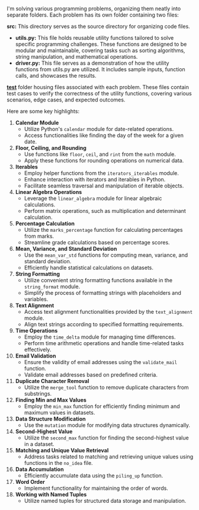 I'm solving various programming problems, organizing them neatly into separate folders. Each problem has its own folder containing two files:



<strong>src:</strong> This directory serves as the source directory for organizing code files.

<ul>
  <li><strong>utils.py:</strong> This file holds reusable utility functions tailored to solve specific programming challenges. These functions are designed to be modular and maintainable, covering tasks such as sorting algorithms, string manipulation, and mathematical operations.</li>
  
  <li><strong>driver.py:</strong> This file serves as a demonstration of how the utility functions from utils.py are utilized. It includes sample inputs, function calls, and showcases the results. </li>
</ul>

<strong><u>test</u></strong> folder housing files associated with each problem. These files contain test cases to verify the correctness of the utility functions, covering various scenarios, edge cases, and expected outcomes.


Here are some key highlights:

<ol>
    <li><strong>Calendar Module</strong>
        <ul>
            <li>Utilize Python's <code>calendar</code> module for date-related operations.</li>
            <li>Access functionalities like finding the day of the week for a given date.</li>
        </ul>
    </li>
    <li><strong>Floor, Ceiling, and Rounding</strong>
        <ul>
            <li>Use functions like <code>floor</code>, <code>ceil</code>, and <code>rint</code> from the <code>math</code> module.</li>
            <li>Apply these functions for rounding operations on numerical data.</li>
        </ul>
    </li>
    <li><strong>Iterables</strong>
        <ul>
            <li>Employ helper functions from the <code>iterators_iterables</code> module.</li>
            <li>Enhance interaction with iterators and iterables in Python.</li>
            <li>Facilitate seamless traversal and manipulation of iterable objects.</li>
        </ul>
    </li>
    <li><strong>Linear Algebra Operations</strong>
        <ul>
            <li>Leverage the <code>linear_algebra</code> module for linear algebraic calculations.</li>
            <li>Perform matrix operations, such as multiplication and determinant calculation.</li>
        </ul>
    </li>
    <li><strong>Percentage Calculation</strong>
        <ul>
            <li>Utilize the <code>marks_percentage</code> function for calculating percentages from marks.</li>
            <li>Streamline grade calculations based on percentage scores.</li>
        </ul>
    </li>
    <li><strong>Mean, Variance, and Standard Deviation</strong>
        <ul>
            <li>Use the <code>mean_var_std</code> functions for computing mean, variance, and standard deviation.</li>
            <li>Efficiently handle statistical calculations on datasets.</li>
        </ul>
    </li>
    <li><strong>String Formatting</strong>
        <ul>
            <li>Utilize convenient string formatting functions available in the <code>string_format</code> module.</li>
            <li>Simplify the process of formatting strings with placeholders and variables.</li>
        </ul>
    </li>
    <li><strong>Text Alignment</strong>
        <ul>
            <li>Access text alignment functionalities provided by the <code>text_alignment</code> module.</li>
            <li>Align text strings according to specified formatting requirements.</li>
        </ul>
    </li>
    <li><strong>Time Operations</strong>
        <ul>
            <li>Employ the <code>time_delta</code> module for managing time differences.</li>
            <li>Perform time arithmetic operations and handle time-related tasks effectively.</li>
        </ul>
    </li>
    <li><strong>Email Validation</strong>
        <ul>
            <li>Ensure the validity of email addresses using the <code>validate_mail</code> function.</li>
            <li>Validate email addresses based on predefined criteria.</li>
        </ul>
    </li>
    <li><strong>Duplicate Character Removal</strong>
        <ul>
            <li>Utilize the <code>merge_tool</code> function to remove duplicate characters from substrings.</li>
        </ul>
    </li>
    <li><strong>Finding Min and Max Values</strong>
        <ul>
            <li>Employ the <code>min_max</code> function for efficiently finding minimum and maximum values in datasets.</li>
        </ul>
    </li>
    <li><strong>Data Structure Modification</strong>
        <ul>
            <li>Use the <code>mutation</code> module for modifying data structures dynamically.</li>
        </ul>
    </li>
    <li><strong>Second-Highest Value</strong>
        <ul>
            <li>Utilize the <code>second_max</code> function for finding the second-highest value in a dataset.</li>
        </ul>
    </li>
    <li><strong>Matching and Unique Value Retrieval</strong>
        <ul>
            <li>Address tasks related to matching and retrieving unique values using functions in the <code>no_idea</code> file.</li>
        </ul>
    </li>
    <li><strong>Data Accumulation</strong>
        <ul>
            <li>Efficiently accumulate data using the <code>piling_up</code> function.</li>
        </ul>
    </li>
    <li><strong>Word Order</strong>
        <ul>
            <li>Implement functionality for maintaining the order of words.</li>
        </ul>
    </li>
    <li><strong>Working with Named Tuples</strong>
        <ul>
            <li>Utilize named tuples for structured data storage and manipulation.</li>
        </ul>
    </li>
</ol>
